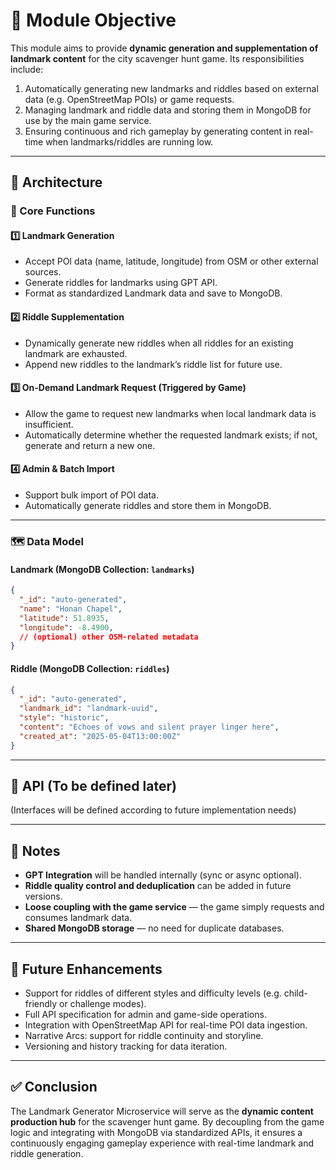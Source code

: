 # 🎯 Module Objective

This module aims to provide **dynamic generation and supplementation of landmark content** for the city scavenger hunt game.
Its responsibilities include:

1. Automatically generating new landmarks and riddles based on external data (e.g. OpenStreetMap POIs) or game requests.
2. Managing landmark and riddle data and storing them in MongoDB for use by the main game service.
3. Ensuring continuous and rich gameplay by generating content in real-time when landmarks/riddles are running low.

---

## 🧱 Architecture

### 🎲 Core Functions

#### 1️⃣ Landmark Generation

* Accept POI data (name, latitude, longitude) from OSM or other external sources.
* Generate riddles for landmarks using GPT API.
* Format as standardized Landmark data and save to MongoDB.

#### 2️⃣ Riddle Supplementation

* Dynamically generate new riddles when all riddles for an existing landmark are exhausted.
* Append new riddles to the landmark’s riddle list for future use.

#### 3️⃣ On-Demand Landmark Request (Triggered by Game)

* Allow the game to request new landmarks when local landmark data is insufficient.
* Automatically determine whether the requested landmark exists; if not, generate and return a new one.

#### 4️⃣ Admin & Batch Import

* Support bulk import of POI data.
* Automatically generate riddles and store them in MongoDB.

---

### 🗺️ Data Model

#### Landmark (MongoDB Collection: `landmarks`)

```json
{
  "_id": "auto-generated",
  "name": "Honan Chapel",
  "latitude": 51.8935,
  "longitude": -8.4900,
  // (optional) other OSM-related metadata
}
```

#### Riddle (MongoDB Collection: `riddles`)

```json
{
  "_id": "auto-generated",
  "landmark_id": "landmark-uuid",
  "style": "historic",
  "content": "Echoes of vows and silent prayer linger here",
  "created_at": "2025-05-04T13:00:00Z"
}
```

---

## 🔌 API (To be defined later)

(Interfaces will be defined according to future implementation needs)

---

## 🧹 Notes

* **GPT Integration** will be handled internally (sync or async optional).
* **Riddle quality control and deduplication** can be added in future versions.
* **Loose coupling with the game service** — the game simply requests and consumes landmark data.
* **Shared MongoDB storage** — no need for duplicate databases.

---

## 🚦 Future Enhancements

* Support for riddles of different styles and difficulty levels (e.g. child-friendly or challenge modes).
* Full API specification for admin and game-side operations.
* Integration with OpenStreetMap API for real-time POI data ingestion.
* Narrative Arcs: support for riddle continuity and storyline.
* Versioning and history tracking for data iteration.

---

## ✅ Conclusion

The Landmark Generator Microservice will serve as the **dynamic content production hub** for the scavenger hunt game.
By decoupling from the game logic and integrating with MongoDB via standardized APIs, it ensures a continuously engaging gameplay experience with real-time landmark and riddle generation.